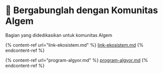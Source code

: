 # 👥 Bergabunglah dengan Komunitas Algem

Bagian yang didedikasikan untuk komunitas Algem

{% content-ref url="link-ekosistem.md" %}
[link-ekosistem.md](link-ekosistem.md)
{% endcontent-ref %}

{% content-ref url="program-algyor.md" %}
[program-algyor.md](program-algyor.md)
{% endcontent-ref %}
